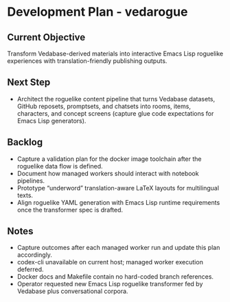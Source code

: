# Development Plan - vedarogue

## Current Objective
Transform Vedabase-derived materials into interactive Emacs Lisp roguelike experiences with translation-friendly publishing outputs.

## Next Step
- Architect the roguelike content pipeline that turns Vedabase datasets, GitHub reposets, promptsets, and chatsets into rooms, items, characters, and concept screens (capture glue code expectations for Emacs Lisp generators).

## Backlog
- Capture a validation plan for the docker image toolchain after the roguelike data flow is defined.
- Document how managed workers should interact with notebook pipelines.
- Prototype “underword” translation-aware LaTeX layouts for multilingual texts.
- Align roguelike YAML generation with Emacs Lisp runtime requirements once the transformer spec is drafted.

## Notes
- Capture outcomes after each managed worker run and update this plan accordingly.
- codex-cli unavailable on current host; managed worker execution deferred.
- Docker docs and Makefile contain no hard-coded branch references.
- Operator requested new Emacs Lisp roguelike transformer fed by Vedabase plus conversational corpora.
